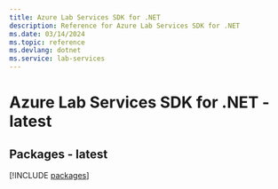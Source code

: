 ```yaml
---
title: Azure Lab Services SDK for .NET
description: Reference for Azure Lab Services SDK for .NET
ms.date: 03/14/2024
ms.topic: reference
ms.devlang: dotnet
ms.service: lab-services
---
```

# Azure Lab Services SDK for .NET - latest
## Packages - latest
[!INCLUDE [packages](lab-services-index.md)]